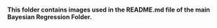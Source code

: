 #### This folder contains images used in the README.md file of the main Bayesian Regression Folder.
